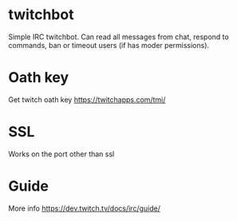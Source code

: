 # twitchbot
Simple IRC twitchbot. Can read all messages from chat, respond to commands, ban or timeout users (if has moder permissions).

# Oath key
Get twitch oath key https://twitchapps.com/tmi/

# SSL
Works on the port other than ssl

# Guide
More info https://dev.twitch.tv/docs/irc/guide/
